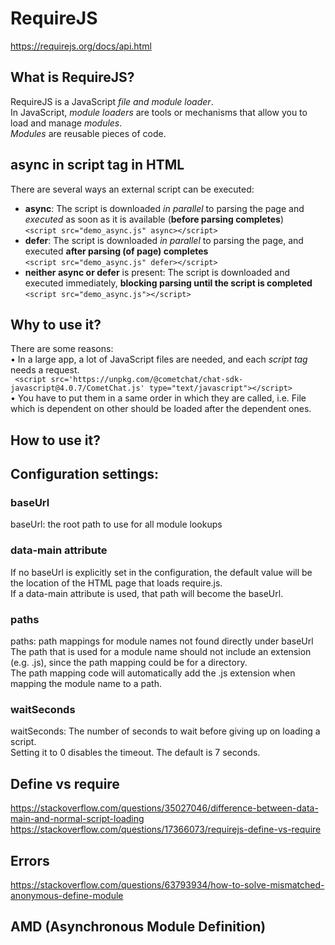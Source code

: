 # RequireJS
https://requirejs.org/docs/api.html  

## What is RequireJS?
RequireJS is a JavaScript *file and module loader*.  
In JavaScript, *module loaders* are tools or mechanisms that allow you to load and manage *modules*.  
*Modules* are reusable pieces of code.

## async in script tag in HTML
There are several ways an external script can be executed:  
- **async**: The script is downloaded *in parallel* to parsing the page and *executed* as soon as it is available (**before parsing completes**)  
  ```<script src="demo_async.js" async></script>```  
- **defer**: The script is downloaded *in parallel* to parsing the page, and executed **after parsing (of page) completes**   
```<script src="demo_async.js" defer></script>```  
- **neither async or defer** is present: The script is downloaded and executed immediately, **blocking parsing until the script is completed**    
```<script src="demo_async.js"></script>```  

## Why to use it?
There are some reasons:  
 • In a large app, a lot of JavaScript files are needed, and each *script tag* needs a request.  
 ``` <script src='https://unpkg.com/@cometchat/chat-sdk-javascript@4.0.7/CometChat.js' type="text/javascript"></script>```  
 • You have to put them in a same order in which they are called, i.e. File which is dependent on other should be loaded after the dependent ones.  

## How to use it?

## Configuration settings: 
### baseUrl
baseUrl: the root path to use for all module lookups

### data-main attribute
If no baseUrl is explicitly set in the configuration, the default value will be the location of the HTML page that loads require.js.   
If a data-main attribute is used, that path will become the baseUrl.  

### paths
paths: path mappings for module names not found directly under baseUrl  
The path that is used for a module name should not include an extension (e.g. .js), since the path mapping could be for a directory.  
The path mapping code will automatically add the .js extension when mapping the module name to a path. 

### waitSeconds
waitSeconds: The number of seconds to wait before giving up on loading a script.  
Setting it to 0 disables the timeout. The default is 7 seconds.


## Define vs require

https://stackoverflow.com/questions/35027046/difference-between-data-main-and-normal-script-loading
https://stackoverflow.com/questions/17366073/requirejs-define-vs-require

## Errors 
https://stackoverflow.com/questions/63793934/how-to-solve-mismatched-anonymous-define-module

## AMD (Asynchronous Module Definition)


